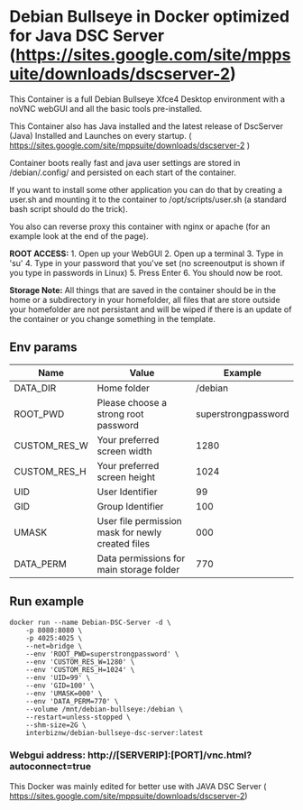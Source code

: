 # Debian Bullseye in Docker optimized for Java DSC Server  (https://sites.google.com/site/mppsuite/downloads/dscserver-2) 


This Container is a full Debian Bullseye Xfce4 Desktop environment with a noVNC webGUI and all the basic tools pre-installed.

This Container also has Java installed and the latest release of DscServer (Java) Installed and Launches on every startup. ( https://sites.google.com/site/mppsuite/downloads/dscserver-2 )

Container boots really fast and java user settings are stored in /debian/.config/ and persisted on each start of the container.

If you want to install some other application you can do that by creating a user.sh and mounting it to the container to /opt/scripts/user.sh (a standard bash script should do the trick).

You also can reverse proxy this container with nginx or apache (for an example look at the end of the page).

**ROOT ACCESS:** 1. Open up your WebGUI 2. Open up a terminal 3. Type in 'su' 4. Type in your password that you've set (no screenoutput is shown if you type in passwords in Linux) 5. Press Enter 6. You should now be root.

**Storage Note:** All things that are saved in the container should be in the home or a subdirectory in your homefolder, all files that are store outside your homefolder are not persistant and will be wiped if there is an update of the container or you change something in the template.



## Env params
| Name | Value | Example |
| --- | --- | --- |
| DATA_DIR | Home folder | /debian |
| ROOT_PWD | Please choose a strong root password | superstrongpassword |
| CUSTOM_RES_W | Your preferred screen width | 1280 |
| CUSTOM_RES_H | Your preferred screen height | 1024 |
| UID | User Identifier | 99 |
| GID | Group Identifier | 100 |
| UMASK | User file permission mask for newly created files | 000 |
| DATA_PERM | Data permissions for main storage folder | 770 |

## Run example
```
docker run --name Debian-DSC-Server -d \
    -p 8080:8080 \
    -p 4025:4025 \
    --net=bridge \
    --env 'ROOT_PWD=superstrongpassword' \
    --env 'CUSTOM_RES_W=1280' \
    --env 'CUSTOM_RES_H=1024' \
	--env 'UID=99' \
	--env 'GID=100' \
    --env 'UMASK=000' \
    --env 'DATA_PERM=770' \
	--volume /mnt/debian-bullseye:/debian \
    --restart=unless-stopped \
    --shm-size=2G \
	interbiznw/debian-bullseye-dsc-server:latest
```

### Webgui address: http://[SERVERIP]:[PORT]/vnc.html?autoconnect=true


This Docker was mainly edited for better use with JAVA DSC Server ( https://sites.google.com/site/mppsuite/downloads/dscserver-2) 


